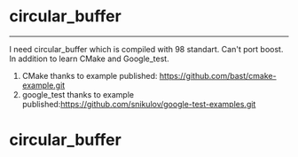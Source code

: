 # circular_buffer
-----------------------
I need circular_buffer which is compiled with 98 standart. Can't port boost. 
In addition to learn CMake and Google_test. 
1. CMake thanks to example published: https://github.com/bast/cmake-example.git
2. google_test thanks to example published:https://github.com/snikulov/google-test-examples.git

# circular_buffer
